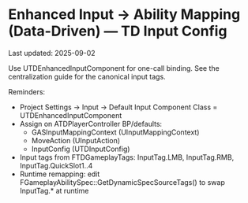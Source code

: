 # Enhanced Input → Ability Mapping (Data-Driven) — TD Input Config

Last updated: 2025-09-02

Use UTDEnhancedInputComponent for one-call binding. See the centralization guide for the canonical input tags.

Reminders:
- Project Settings → Input → Default Input Component Class = UTDEnhancedInputComponent
- Assign on ATDPlayerController BP/defaults:
  - GASInputMappingContext (UInputMappingContext)
  - MoveAction (UInputAction)
  - InputConfig (UTDInputConfig)
- Input tags from FTDGameplayTags: InputTag.LMB, InputTag.RMB, InputTag.QuickSlot1..4
- Runtime remapping: edit FGameplayAbilitySpec::GetDynamicSpecSourceTags() to swap InputTag.* at runtime